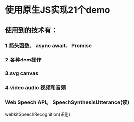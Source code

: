 # 使用原生JS实现21个demo

## 使用到的技术有：

### 1.箭头函数、 async await、 Promise
### 2.各种dom操作
### 3.svg canvas
### 4.video audio 视频和音频
### Web Speech API。 SpeechSynthesisUtterance(读)
webkitSpeechRecognition(识别)